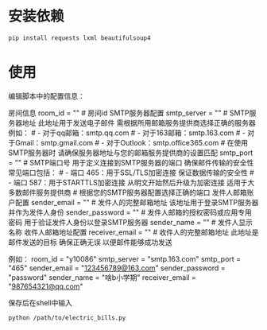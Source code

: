 # 安装依赖
```bash
pip install requests lxml beautifulsoup4
```
# 使用
编辑脚本中的配置信息：

房间信息
room_id = ""  # 房间id
SMTP服务器配置
smtp_server = ""    # SMTP服务器地址 此地址用于发送电子邮件 需根据所用邮箱服务提供商选择正确的服务器 例如：
                    # - 对于qq邮箱：smtp.qq.com
                    # - 对于163邮箱：smtp.163.com
                    # - 对于Gmail：smtp.gmail.com
                    # - 对于Outlook：smtp.office365.com
                    # 在使用SMTP服务器时 请确保服务器地址与您的邮箱服务提供商的设置匹配
smtp_port = ""      # SMTP端口号 用于定义连接到SMTP服务器的端口 确保邮件传输的安全性 常见端口包括：
                    # - 端口 465：用于SSL/TLS加密连接 保证数据传输的安全性
                    # - 端口 587：用于STARTTLS加密连接 从明文开始然后升级为加密连接 适用于大多数邮件服务提供商
                    # 根据您的SMTP服务器配置选择正确的端口
发件人邮箱账户配置
sender_email = ""       # 发件人的完整邮箱地址 该地址用于登录SMTP服务器并作为发件人身份
sender_password = ""    # 发件人邮箱的授权密码或应用专用密码 用于验证发件人身份以登录SMTP服务器
sender_name = ""        # 发件人显示名称
收件人邮箱地址配置
receiver_email = ""     # 收件人的完整邮箱地址 此地址是邮件发送的目标 确保正确无误 以便邮件能够成功发送

例如：
room_id = "y10086"
smtp_server = "smtp.163.com"
smtp_port = "465"
sender_email = "123456789@163.com"
sender_password = "password"
sender_name = "啥b小学期"
receiver_email = "987654321@qq.com"

保存后在shell中输入
```bash
python /path/to/electric_bills.py
```